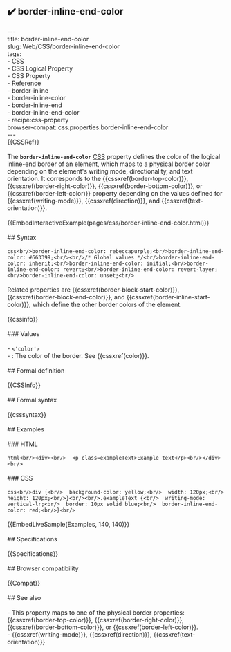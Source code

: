 ## ✔️ border-inline-end-color 
 ---<br/>title: border-inline-end-color<br/>slug: Web/CSS/border-inline-end-color<br/>tags:<br/>  - CSS<br/>  - CSS Logical Property<br/>  - CSS Property<br/>  - Reference<br/>  - border-inline<br/>  - border-inline-color<br/>  - border-inline-end<br/>  - border-inline-end-color<br/>  - recipe:css-property<br/>browser-compat: css.properties.border-inline-end-color<br/>---<br/>{{CSSRef}}<br/><br/>The **`border-inline-end-color`** [CSS](/en-US/docs/Web/CSS) property defines the color of the logical inline-end border of an element, which maps to a physical border color depending on the element's writing mode, directionality, and text orientation. It corresponds to the {{cssxref(border-top-color)}}, {{cssxref(border-right-color)}}, {{cssxref(border-bottom-color)}}, or {{cssxref(border-left-color)}} property depending on the values defined for {{cssxref(writing-mode)}}, {{cssxref(direction)}}, and {{cssxref(text-orientation)}}.<br/><br/>{{EmbedInteractiveExample(pages/css/border-inline-end-color.html)}}<br/><br/>## Syntax<br/><br/>```css<br/>border-inline-end-color: rebeccapurple;<br/>border-inline-end-color: #663399;<br/><br/>/* Global values */<br/>border-inline-end-color: inherit;<br/>border-inline-end-color: initial;<br/>border-inline-end-color: revert;<br/>border-inline-end-color: revert-layer;<br/>border-inline-end-color: unset;<br/>```<br/><br/>Related properties are {{cssxref(border-block-start-color)}}, {{cssxref(border-block-end-color)}}, and {{cssxref(border-inline-start-color)}}, which define the other border colors of the element.<br/><br/>{{cssinfo}}<br/><br/>### Values<br/><br/>- `<'color'>`<br/>  - : The color of the border. See {{cssxref(color)}}.<br/><br/>## Formal definition<br/><br/>{{CSSInfo}}<br/><br/>## Formal syntax<br/><br/>{{csssyntax}}<br/><br/>## Examples<br/><br/>### HTML<br/><br/>```html<br/><div><br/>  <p class=exampleText>Example text</p><br/></div><br/>```<br/><br/>### CSS<br/><br/>```css<br/>div {<br/>  background-color: yellow;<br/>  width: 120px;<br/>  height: 120px;<br/>}<br/><br/>.exampleText {<br/>  writing-mode: vertical-lr;<br/>  border: 10px solid blue;<br/>  border-inline-end-color: red;<br/>}<br/>```<br/><br/>{{EmbedLiveSample(Examples, 140, 140)}}<br/><br/>## Specifications<br/><br/>{{Specifications}}<br/><br/>## Browser compatibility<br/><br/>{{Compat}}<br/><br/>## See also<br/><br/>- This property maps to one of the physical border properties: {{cssxref(border-top-color)}}, {{cssxref(border-right-color)}}, {{cssxref(border-bottom-color)}}, or {{cssxref(border-left-color)}}.<br/>- {{cssxref(writing-mode)}}, {{cssxref(direction)}}, {{cssxref(text-orientation)}}<br/>